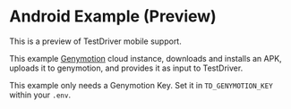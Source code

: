# Android Example (Preview)

This is a preview of TestDriver mobile support.

This example [Genymotion](https://www.genymotion.com/) cloud instance, downloads and installs an APK, uploads it to genymotion, and provides it as input to TestDriver.

This example only needs a Genymotion Key. Set it in `TD_GENYMOTION_KEY` within your `.env`.
